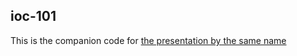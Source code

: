 ioc-101
---

This is the companion code for [the presentation by the same name](
https://docs.google.com/presentation/d/e/2PACX-1vQTP-830BSb-ZCaA89sbpQ7wzktMnTrvu8i_h9v0ClNX1SBh03X5LGCyTSNYBjrdWIZ2i6uW_UQYeer/pub?start=false&loop=false&delayms=15000)

